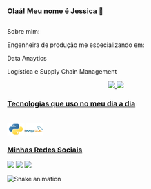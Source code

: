 ### Olaá! Meu nome é Jessica 👋


##

Sobre mim:

Engenheira de produção me especializando em:


Data Anaytics 


Logística e Supply Chain Management






<div align="center">
  <a href="https://github.com/jespalomaperson">
  <img height="170em" src="https://github-readme-stats.vercel.app/api?username=jespalomaperson&show_icons=true&theme=dark&include_all_commits=true&count_private=true"/>
  <img height="170em" src="https://github-readme-stats.vercel.app/api/top-langs/?username=jespalomaperson&layout=compact&langs_count=7&theme=dark"/>
</div>


  
### Tecnologias que uso no meu dia a dia
  
<div style="display: inline_block"><br>
  <img align="center" alt="Rafa-Python" height="30" width="40" src="https://raw.githubusercontent.com/devicons/devicon/master/icons/python/python-original.svg">
  <img align="center" alt="Rafa-Csharp" height="30" width="40" src="https://raw.githubusercontent.com/devicons/devicon/master/icons/mysql/mysql-original-wordmark.svg">
</div>

  
  
  
### Minhas Redes Sociais
  <div> 
  <a href="https://instagram.com/palomajes" target="_blank"><img src="https://img.shields.io/badge/-Instagram-%23E4405F?style=for-the-badge&logo=instagram&logoColor=white" target="_blank"></a>
  <a href = "mailto:jessica.palomalp@gmail.com"><img src="https://img.shields.io/badge/-Gmail-%23333?style=for-the-badge&logo=gmail&logoColor=white" target="_blank"></a>
  <a href="https://www.linkedin.com/in/jessica-paloma-person/" target="_blank"><img src="https://img.shields.io/badge/-LinkedIn-%230077B5?style=for-the-badge&logo=linkedin&logoColor=white" target="_blank"></a> 
 
  ![Snake animation](https://github.com/jespalomaperson/jespalomaperson/blob/output/github-contribution-grid-snake.svg)
 
</div>
